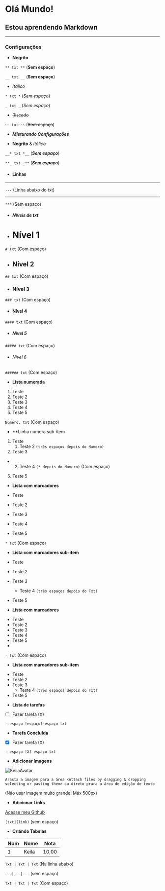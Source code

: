 # Olá Mundo!
 ## Estou aprendendo **Markdown**
 ***
 
 ### Configurações
 
 * **Negrito**

```** txt **``` (**Sem espaço**)

```__ txt __``` (__Sem espaço__)

* *Itálico*

```* txt *``` (*Sem espaço*)

```_ txt _``` (_Sem espaço_)

* ~~Riscado~~

```~~ txt ~~``` (~~Sem espaço~~)

* __*Misturando Configurações*__

* **Negrito** & *Itálico*

```__* txt *__``` (__*Sem espaço*__)

```**_ txt _**``` (**_Sem espaço_**)

* #### Linhas
---

```---``` (Linha abaixo do txt)
***
```***``` (Sem espaço)

* ##### Níveis de txt

* # Nível 1

```# txt``` (Com espaço)

* ## Nível 2

```## txt``` (Com espaço)

* ### Nível 3

```### txt``` (Com espaço)

* #### Nível 4

```#### txt``` (Com espaço)

* ##### Nível 5

```##### txt``` (Com espaço)

* ###### Nível 6

```###### txt``` (Com espaço)

* **Lista numerada**

1. Teste
2. Teste 2
3. Teste 3
4. Teste 4
5. Teste 5

```Número. txt``` (Com espaço)

* **Linha numera sub-item

1. Teste
   1. Teste 2 ```(três espaços depois do Numero)```
2. Teste 3
* 2. Teste 4 ```(* depois do Número)``` (Com espaço)
5. Teste 5

* **Lista com marcadores**

* Teste
* Teste 2
* Teste 3
* Teste 4
* Teste 5

```* txt``` (Com espaço)

* **Lista com marcadores sub-item**

* Teste
* Teste 2
* Teste 3
   * Teste 4 ```(três espaços depois do Txt)```
* Teste 5

* **Lista com marcadores**

- Teste
- Teste 2
- Teste 3
- Teste 4
- Teste 5
- 
 ```- txt``` (Com espaço)

* **Lista com marcadores sub-item**

- Teste
- Teste 2
- Teste 3
   - Teste 4 ```(três espaços depois do Txt)```
- Teste 5

* **Lista de tarefas**

- [ ] Fazer tarefa (X)

```- espaço [espaço] espaço txt```

* **Tarefa Concluída**

- [x] Fazer tarefa (X)

```- espaço [X] espaço txt```

* **Adicionar Imagens**

![KeilaAvatar](https://user-images.githubusercontent.com/109313933/183428275-9a32ea80-cb00-4798-9e55-3a705ee2c4af.gif)

```Arasta a imagem para a área <Attach files by dragging & dropping selecting or pasting them> ou direto prara a área de edição de texto``` 

(Não usar imagem muito grande! Máx 500px)

* **Adicionar Links**

[Acesse meu Github](https://github.com/KeilianeRocha)

```[txt](link)``` (sem espaço)

* **Criando Tabelas**

 Num | Nome | Nota 
 ---|---|---
 1 | Keila | 10,00
 
 ```Txt | Txt | Txt``` (Na linha abaixo)
 
 ```---|---|---``` (sem espaço)
 
 ```Txt | Txt | Txt``` (Com espaço)
 






















